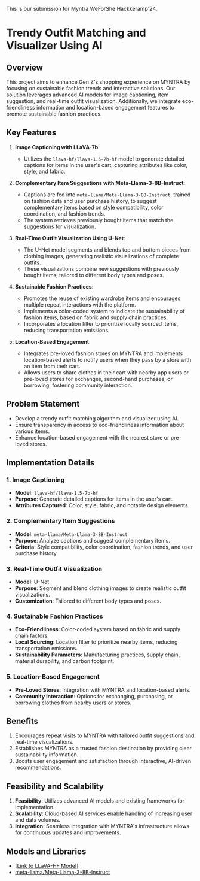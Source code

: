 This is our submission for Myntra WeForShe Hackkeramp'24.
# Trendy Outfit Matching and Visualizer Using AI

## Overview

This project aims to enhance Gen Z's shopping experience on MYNTRA by focusing on sustainable fashion trends and interactive solutions. Our solution leverages advanced AI models for image captioning, item suggestion, and real-time outfit visualization. Additionally, we integrate eco-friendliness information and location-based engagement features to promote sustainable fashion practices.

## Key Features

1. **Image Captioning with LLaVA-7b**:
   - Utilizes the `llava-hf/llava-1.5-7b-hf` model to generate detailed captions for items in the user's cart, capturing attributes like color, style, and fabric.

2. **Complementary Item Suggestions with Meta-Llama-3-8B-Instruct**:
   - Captions are fed into `meta-llama/Meta-Llama-3-8B-Instruct`, trained on fashion data and user purchase history, to suggest complementary items based on style compatibility, color coordination, and fashion trends.
   - The system retrieves previously bought items that match the suggestions for visualization.

3. **Real-Time Outfit Visualization Using U-Net**:
   - The U-Net model segments and blends top and bottom pieces from clothing images, generating realistic visualizations of complete outfits.
   - These visualizations combine new suggestions with previously bought items, tailored to different body types and poses.

4. **Sustainable Fashion Practices**:
   - Promotes the reuse of existing wardrobe items and encourages multiple repeat interactions with the platform.
   - Implements a color-coded system to indicate the sustainability of fashion items, based on fabric and supply chain practices.
   - Incorporates a location filter to prioritize locally sourced items, reducing transportation emissions.

5. **Location-Based Engagement**:
   - Integrates pre-loved fashion stores on MYNTRA and implements location-based alerts to notify users when they pass by a store with an item from their cart.
   - Allows users to share clothes in their cart with nearby app users or pre-loved stores for exchanges, second-hand purchases, or borrowing, fostering community interaction.

## Problem Statement

- Develop a trendy outfit matching algorithm and visualizer using AI.
- Ensure transparency in access to eco-friendliness information about various items.
- Enhance location-based engagement with the nearest store or pre-loved stores.

## Implementation Details

### 1. Image Captioning

- **Model**: `llava-hf/llava-1.5-7b-hf`
- **Purpose**: Generate detailed captions for items in the user's cart.
- **Attributes Captured**: Color, style, fabric, and notable design elements.

### 2. Complementary Item Suggestions

- **Model**: `meta-llama/Meta-Llama-3-8B-Instruct`
- **Purpose**: Analyze captions and suggest complementary items.
- **Criteria**: Style compatibility, color coordination, fashion trends, and user purchase history.

### 3. Real-Time Outfit Visualization

- **Model**: U-Net
- **Purpose**: Segment and blend clothing images to create realistic outfit visualizations.
- **Customization**: Tailored to different body types and poses.

### 4. Sustainable Fashion Practices

- **Eco-Friendliness**: Color-coded system based on fabric and supply chain factors.
- **Local Sourcing**: Location filter to prioritize nearby items, reducing transportation emissions.
- **Sustainability Parameters**: Manufacturing practices, supply chain, material durability, and carbon footprint.

### 5. Location-Based Engagement

- **Pre-Loved Stores**: Integration with MYNTRA and location-based alerts.
- **Community Interaction**: Options for exchanging, purchasing, or borrowing clothes from nearby users or stores.

## Benefits

1. Encourages repeat visits to MYNTRA with tailored outfit suggestions and real-time visualizations.
2. Establishes MYNTRA as a trusted fashion destination by providing clear sustainability information.
3. Boosts user engagement and satisfaction through interactive, AI-driven recommendations.

## Feasibility and Scalability

1. **Feasibility**: Utilizes advanced AI models and existing frameworks for implementation.
2. **Scalability**: Cloud-based AI services enable handling of increasing user and data volumes.
3. **Integration**: Seamless integration with MYNTRA's infrastructure allows for continuous updates and improvements.

## Models and Libraries

- [[Link to LLaVA-HF Model]((https://huggingface.co/llava-hf/llava-1.5-7b-hf))]
-  [meta-llama/Meta-Llama-3-8B-Instruct](https://huggingface.co/meta-llama/Meta-Llama-3-8B-Instruct)



